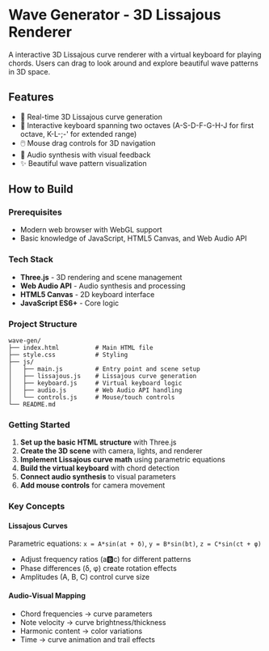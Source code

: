# Wave Generator - 3D Lissajous Renderer

A interactive 3D Lissajous curve renderer with a virtual keyboard for playing chords. Users can drag to look around and explore beautiful wave patterns in 3D space.

## Features

- 🌊 Real-time 3D Lissajous curve generation
- 🎹 Interactive keyboard spanning two octaves (A-S-D-F-G-H-J for first octave, K-L-;-' for extended range)
- 🖱️ Mouse drag controls for 3D navigation
- 🎵 Audio synthesis with visual feedback
- ✨ Beautiful wave pattern visualization

## How to Build

### Prerequisites
- Modern web browser with WebGL support
- Basic knowledge of JavaScript, HTML5 Canvas, and Web Audio API

### Tech Stack
- **Three.js** - 3D rendering and scene management
- **Web Audio API** - Audio synthesis and processing
- **HTML5 Canvas** - 2D keyboard interface
- **JavaScript ES6+** - Core logic

### Project Structure
```
wave-gen/
├── index.html          # Main HTML file
├── style.css           # Styling
├── js/
│   ├── main.js         # Entry point and scene setup
│   ├── lissajous.js    # Lissajous curve generation
│   ├── keyboard.js     # Virtual keyboard logic
│   ├── audio.js        # Web Audio API handling
│   └── controls.js     # Mouse/touch controls
└── README.md
```

### Getting Started

1. **Set up the basic HTML structure** with Three.js
2. **Create the 3D scene** with camera, lights, and renderer
3. **Implement Lissajous curve math** using parametric equations
4. **Build the virtual keyboard** with chord detection
5. **Connect audio synthesis** to visual parameters
6. **Add mouse controls** for camera movement

### Key Concepts

#### Lissajous Curves
Parametric equations: `x = A*sin(at + δ)`, `y = B*sin(bt)`, `z = C*sin(ct + φ)`
- Adjust frequency ratios (a:b:c) for different patterns
- Phase differences (δ, φ) create rotation effects
- Amplitudes (A, B, C) control curve size

#### Audio-Visual Mapping
- Chord frequencies → curve parameters
- Note velocity → curve brightness/thickness
- Harmonic content → color variations
- Time → curve animation and trail effects
